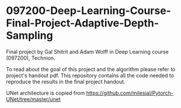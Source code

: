 # 097200-Deep-Learning-Course-Final-Project-Adaptive-Depth-Sampling

Final project by Gal Shitrit and Adam Wolff in Deep Learning course (097200), Technion.

To read about the goal of this project and the algorithm please refer to project's handout pdf.
This repository contains all the code needed to reproduce the results in the final project handout.

UNet architecture is copied from https://github.com/milesial/Pytorch-UNet/tree/master/unet
